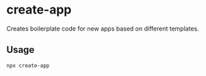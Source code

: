 # create-app

<!-- [![npm version](https://badge.fury.io/js/create-mf-app.svg)](https://badge.fury.io/js/create-mf-app) [![npm version](https://img.shields.io/npm/dm/create-mf-app.svg)](https://badge.fury.io/js/create-mf-app) -->

Creates boilerplate code for new apps based on different templates.

## Usage

```
npx create-app
```
